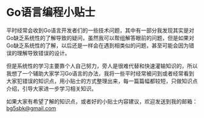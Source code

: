# Go语言编程小贴士


平时经常会收到Go语言开发者们的一些技术问题，其中有一部分我发现其实是对Go缺乏系统性的了解导致的疑问，虽然我可以帮组解答眼前的问题，但是如果对Go缺乏系统性的了解，以后还是一样会在遇到相类似的问题，甚至可能会因为错误的理解导致错误的设计。

但是系统性的学习主要靠个人自己努力，旁人是很难代替和快速灌输知识的，所以我想了一个辅助大家学习Go语言的办法，我将一些平时经常被问到或者经常看到大家犯错误的知识点，用小贴士的方式整理出来，每一篇篇幅都较短，只做知识点介绍，引导大家进一步学习相关知识。

如果大家有希望了解的知识点，或者好的小贴士内容建议，欢迎发送到我的邮箱：bg5sbk@gmail.com
